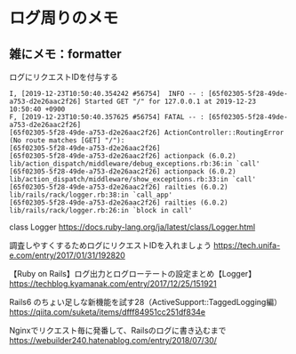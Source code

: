 # ログ周りのメモ

## 雑にメモ：formatter

ログにリクエストIDを付与する

```
I, [2019-12-23T10:50:40.354242 #56754]  INFO -- : [65f02305-5f28-49de-a753-d2e26aac2f26] Started GET "/" for 127.0.0.1 at 2019-12-23 10:50:40 +0900
F, [2019-12-23T10:50:40.357625 #56754] FATAL -- : [65f02305-5f28-49de-a753-d2e26aac2f26]   
[65f02305-5f28-49de-a753-d2e26aac2f26] ActionController::RoutingError (No route matches [GET] "/"):
[65f02305-5f28-49de-a753-d2e26aac2f26]   
[65f02305-5f28-49de-a753-d2e26aac2f26] actionpack (6.0.2) lib/action_dispatch/middleware/debug_exceptions.rb:36:in `call'
[65f02305-5f28-49de-a753-d2e26aac2f26] actionpack (6.0.2) lib/action_dispatch/middleware/show_exceptions.rb:33:in `call'
[65f02305-5f28-49de-a753-d2e26aac2f26] railties (6.0.2) lib/rails/rack/logger.rb:38:in `call_app'
[65f02305-5f28-49de-a753-d2e26aac2f26] railties (6.0.2) lib/rails/rack/logger.rb:26:in `block in call'
```

class Logger
https://docs.ruby-lang.org/ja/latest/class/Logger.html

調査しやすくするためログにリクエストIDを入れましょう
https://tech.unifa-e.com/entry/2017/01/31/192820

【Ruby on Rails】ログ出力とログローテートの設定まとめ【Logger】
https://techblog.kyamanak.com/entry/2017/12/25/151921

Rails6 のちょい足しな新機能を試す28（ActiveSupport::TaggedLogging編）
https://qiita.com/suketa/items/dfff84951cc251df834e

Nginxでリクエスト毎に発番して、Railsのログに書き込むまで
https://webuilder240.hatenablog.com/entry/2018/07/30/
